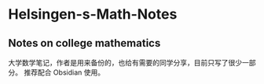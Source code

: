 # Helsingen-s-Math-Notes
Notes on college mathematics
---
大学数学笔记，作者是用来备份的，也给有需要的同学分享，目前只写了很少一部分。
推荐配合 Obsidian 使用。
